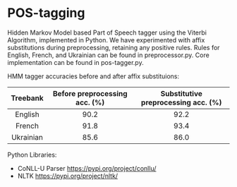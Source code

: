 # POS-tagging

Hidden Markov Model based Part of Speech tagger using the Viterbi Algorithm, implemented in Python. We have experimented with affix substitutions during preprocessing, retaining any positive rules. Rules for English, French, and Ukrainian can be found in preprocessor.py. Core implementation can be found in pos-tagger.py.

HMM tagger accuracies before and after affix substituions:

| Treebank | Before preprocessing acc. (%) | Substitutive preprocessing acc. (%) |
| :---:     |    :----:   |      :---: |
| English | 90.2 | 92.2 |
| French | 91.8 | 93.4 |
| Ukrainian | 85.6 | 86.0 |


Python Libraries:
- CoNLL-U Parser https://pypi.org/project/conllu/
- NLTK https://pypi.org/project/nltk/
